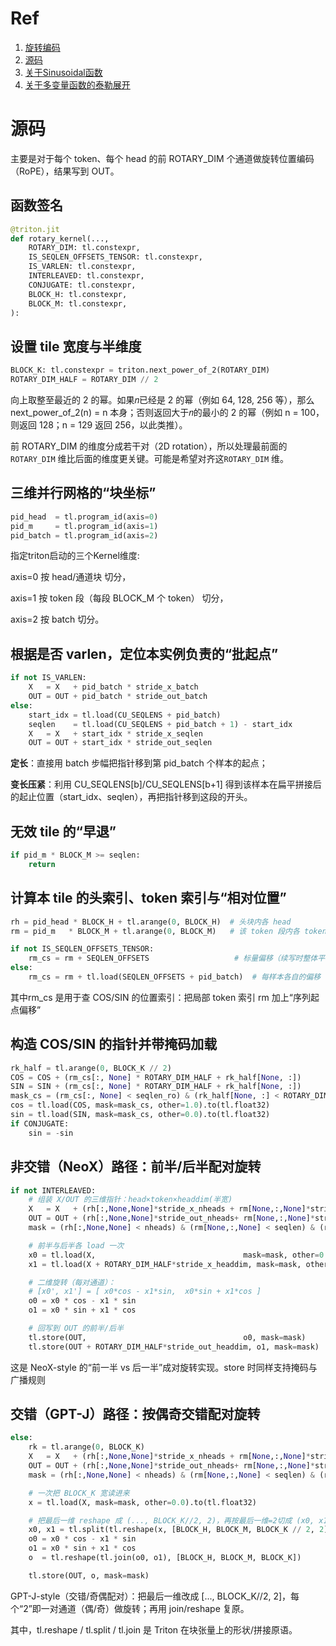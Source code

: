 # Ref
1. [旋转编码](https://www.zhihu.com/tardis/bd/art/647109286)
2. [源码](https://github.com/Dao-AILab/flash-attention/blob/main/flash_attn/ops/triton/rotary.py)
3. [关于Sinusoidal函数](https://zhuanlan.zhihu.com/p/359500899)
4. [关于多变量函数的泰勒展开](https://dezeming.top/wp-content/uploads/2021/06/%E5%A4%9A%E5%85%83%E5%87%BD%E6%95%B0%EF%BC%88%E5%8F%8A%E5%90%91%E9%87%8F%E5%87%BD%E6%95%B0%EF%BC%89%E7%9A%84%E6%B3%B0%E5%8B%92%E5%B1%95%E5%BC%80.pdf)


# 源码
主要是对于每个 token、每个 head 的前 ROTARY_DIM 个通道做旋转位置编码（RoPE），结果写到 OUT。
## 函数签名
```py
@triton.jit
def rotary_kernel(...,
    ROTARY_DIM: tl.constexpr,
    IS_SEQLEN_OFFSETS_TENSOR: tl.constexpr,
    IS_VARLEN: tl.constexpr,
    INTERLEAVED: tl.constexpr,
    CONJUGATE: tl.constexpr,
    BLOCK_H: tl.constexpr,
    BLOCK_M: tl.constexpr,
):
```

## 设置 tile 宽度与半维度
```py
BLOCK_K: tl.constexpr = triton.next_power_of_2(ROTARY_DIM)
ROTARY_DIM_HALF = ROTARY_DIM // 2
```
向上取整至最近的 2 的幂。如果𝑛已经是 2 的幂（例如 64, 128, 256 等），那么 next_power_of_2(n) = n 本身；否则返回大于𝑛的最小的 2 的幂（例如 n = 100，则返回 128；n = 129 返回 256，以此类推）。

前 ROTARY_DIM 的维度分成若干对（2D rotation），所以处理最前面的 `ROTARY_DIM` 维比后面的维度更关键。可能是希望对齐这`ROTARY_DIM` 维。

## 三维并行网格的“块坐标”
```py
pid_head  = tl.program_id(axis=0)
pid_m     = tl.program_id(axis=1)
pid_batch = tl.program_id(axis=2)
```
指定triton启动的三个Kernel维度:

axis=0 按 head/通道块 切分，

axis=1 按 token 段（每段 BLOCK_M 个 token） 切分，

axis=2 按 batch 切分。

## 根据是否 varlen，定位本实例负责的“批起点”

```py
if not IS_VARLEN:
    X   = X   + pid_batch * stride_x_batch
    OUT = OUT + pid_batch * stride_out_batch
else:
    start_idx = tl.load(CU_SEQLENS + pid_batch)
    seqlen    = tl.load(CU_SEQLENS + pid_batch + 1) - start_idx
    X   = X   + start_idx * stride_x_seqlen
    OUT = OUT + start_idx * stride_out_seqlen
```

**定长**：直接用 batch 步幅把指针移到第 pid_batch 个样本的起点；

**变长压紧**：利用 CU_SEQLENS[b]/CU_SEQLENS[b+1] 得到该样本在扁平拼接后的起止位置（start_idx、seqlen），再把指针移到这段的开头。

## 无效 tile 的“早退”
```py
if pid_m * BLOCK_M >= seqlen:
    return
```

## 计算本 tile 的头索引、token 索引与“相对位置”
```py
rh = pid_head * BLOCK_H + tl.arange(0, BLOCK_H)  # 头块内各 head
rm = pid_m   * BLOCK_M + tl.arange(0, BLOCK_M)   # 该 token 段内各 token

if not IS_SEQLEN_OFFSETS_TENSOR:
    rm_cs = rm + SEQLEN_OFFSETS                   # 标量偏移（续写时整体平移）
else:
    rm_cs = rm + tl.load(SEQLEN_OFFSETS + pid_batch)  # 每样本各自的偏移
```
其中rm_cs 是用于查 COS/SIN 的位置索引：把局部 token 索引 rm 加上“序列起点偏移”

## 构造 COS/SIN 的指针并带掩码加载
```py
rk_half = tl.arange(0, BLOCK_K // 2)
COS = COS + (rm_cs[:, None] * ROTARY_DIM_HALF + rk_half[None, :])
SIN = SIN + (rm_cs[:, None] * ROTARY_DIM_HALF + rk_half[None, :])
mask_cs = (rm_cs[:, None] < seqlen_ro) & (rk_half[None, :] < ROTARY_DIM_HALF)
cos = tl.load(COS, mask=mask_cs, other=1.0).to(tl.float32)
sin = tl.load(SIN, mask=mask_cs, other=0.0).to(tl.float32)
if CONJUGATE:
    sin = -sin
```

## 非交错（NeoX）路径：前半/后半配对旋转
```py
if not INTERLEAVED:
    # 组装 X/OUT 的三维指针：head×token×headdim(半宽)
    X   = X   + (rh[:,None,None]*stride_x_nheads + rm[None,:,None]*stride_x_seqlen + rk_half[None,None,:]*stride_x_headdim)
    OUT = OUT + (rh[:,None,None]*stride_out_nheads+ rm[None,:,None]*stride_out_seqlen+ rk_half[None,None,:]*stride_out_headdim)
    mask = (rh[:,None,None] < nheads) & (rm[None,:,None] < seqlen) & (rk_half[None,None,:] < ROTARY_DIM_HALF)

    # 前半与后半各 load 一次
    x0 = tl.load(X,                                 mask=mask, other=0.0).to(tl.float32)        # 前半
    x1 = tl.load(X + ROTARY_DIM_HALF*stride_x_headdim, mask=mask, other=0.0).to(tl.float32)    # 后半

    # 二维旋转（每对通道）：
    # [x0', x1'] = [ x0*cos - x1*sin,  x0*sin + x1*cos ]
    o0 = x0 * cos - x1 * sin
    o1 = x0 * sin + x1 * cos

    # 回写到 OUT 的前半/后半
    tl.store(OUT,                                   o0, mask=mask)
    tl.store(OUT + ROTARY_DIM_HALF*stride_out_headdim, o1, mask=mask)

```

这是 NeoX-style 的“前一半 vs 后一半”成对旋转实现。store 时同样支持掩码与广播规则

## 交错（GPT-J）路径：按偶奇交错配对旋转
```py
else:
    rk = tl.arange(0, BLOCK_K)
    X   = X   + (rh[:,None,None]*stride_x_nheads + rm[None,:,None]*stride_x_seqlen + rk[None,None,:]*stride_x_headdim)
    OUT = OUT + (rh[:,None,None]*stride_out_nheads+ rm[None,:,None]*stride_out_seqlen+ rk[None,None,:]*stride_out_headdim)
    mask = (rh[:,None,None] < nheads) & (rm[None,:,None] < seqlen) & (rk[None,None,:] < ROTARY_DIM)

    # 一次把 BLOCK_K 宽读进来
    x = tl.load(X, mask=mask, other=0.0).to(tl.float32)

    # 把最后一维 reshape 成 (..., BLOCK_K//2, 2)，再按最后一维=2切成 (x0, x1)
    x0, x1 = tl.split(tl.reshape(x, [BLOCK_H, BLOCK_M, BLOCK_K // 2, 2]))
    o0 = x0 * cos - x1 * sin
    o1 = x0 * sin + x1 * cos
    o  = tl.reshape(tl.join(o0, o1), [BLOCK_H, BLOCK_M, BLOCK_K])

    tl.store(OUT, o, mask=mask)

```
GPT-J-style（交错/奇偶配对）：把最后一维改成 [..., BLOCK_K//2, 2]，每个“2”即一对通道（偶/奇）做旋转；再用 join/reshape 复原。

其中，tl.reshape / tl.split / tl.join 是 Triton 在块张量上的形状/拼接原语。



